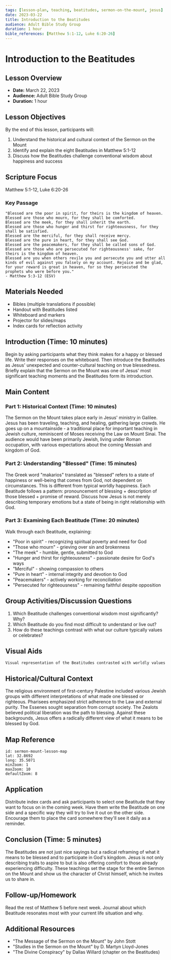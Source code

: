 ```yaml
---
tags: [lesson-plan, teaching, beatitudes, sermon-on-the-mount, jesus]
date: 2023-03-22
title: Introduction to the Beatitudes
audience: Adult Bible Study Group
duration: 1 hour
bible_references: [Matthew 5:1-12, Luke 6:20-26]
---
```


# Introduction to the Beatitudes

## Lesson Overview
- **Date:** March 22, 2023
- **Audience:** Adult Bible Study Group
- **Duration:** 1 hour

## Lesson Objectives
By the end of this lesson, participants will:
1. Understand the historical and cultural context of the Sermon on the Mount
2. Identify and explain the eight Beatitudes in Matthew 5:1-12
3. Discuss how the Beatitudes challenge conventional wisdom about happiness and success

## Scripture Focus
Matthew 5:1-12, Luke 6:20-26

### Key Passage
```
"Blessed are the poor in spirit, for theirs is the kingdom of heaven.
Blessed are those who mourn, for they shall be comforted.
Blessed are the meek, for they shall inherit the earth.
Blessed are those who hunger and thirst for righteousness, for they shall be satisfied.
Blessed are the merciful, for they shall receive mercy.
Blessed are the pure in heart, for they shall see God.
Blessed are the peacemakers, for they shall be called sons of God.
Blessed are those who are persecuted for righteousness' sake, for theirs is the kingdom of heaven.
Blessed are you when others revile you and persecute you and utter all kinds of evil against you falsely on my account. Rejoice and be glad, for your reward is great in heaven, for so they persecuted the prophets who were before you."
- Matthew 5:3-12 (ESV)
```

## Materials Needed
- Bibles (multiple translations if possible)
- Handout with Beatitudes listed
- Whiteboard and markers
- Projector for slides/maps
- Index cards for reflection activity

## Introduction (Time: 10 minutes)
Begin by asking participants what they think makes for a happy or blessed life. Write their responses on the whiteboard. Then introduce the Beatitudes as Jesus' unexpected and counter-cultural teaching on true blessedness. Briefly explain that the Sermon on the Mount was one of Jesus' most significant teaching moments and the Beatitudes form its introduction.

## Main Content
### Part 1: Historical Context (Time: 10 minutes)
The Sermon on the Mount takes place early in Jesus' ministry in Galilee. Jesus has been traveling, teaching, and healing, gathering large crowds. He goes up on a mountainside - a traditional place for important teaching in Jewish culture, reminiscent of Moses receiving the Law on Mount Sinai. The audience would have been primarily Jewish, living under Roman occupation, with various expectations about the coming Messiah and kingdom of God.

### Part 2: Understanding "Blessed" (Time: 15 minutes)
The Greek word "makarios" translated as "blessed" refers to a state of happiness or well-being that comes from God, not dependent on circumstances. This is different from typical worldly happiness. Each Beatitude follows a pattern: pronouncement of blessing + description of those blessed + promise of reward. Discuss how Jesus is not merely describing temporary emotions but a state of being in right relationship with God.

### Part 3: Examining Each Beatitude (Time: 20 minutes)
Walk through each Beatitude, explaining:
- "Poor in spirit" - recognizing spiritual poverty and need for God
- "Those who mourn" - grieving over sin and brokenness
- "The meek" - humble, gentle, submitted to God
- "Hunger and thirst for righteousness" - passionate desire for God's ways
- "Merciful" - showing compassion to others
- "Pure in heart" - internal integrity and devotion to God
- "Peacemakers" - actively working for reconciliation
- "Persecuted for righteousness" - remaining faithful despite opposition

## Group Activities/Discussion Questions
1. Which Beatitude challenges conventional wisdom most significantly? Why?
2. Which Beatitude do you find most difficult to understand or live out?
3. How do these teachings contrast with what our culture typically values or celebrates?

## Visual Aids
```excalidraw
Visual representation of the Beatitudes contrasted with worldly values
```

## Historical/Cultural Context
The religious environment of first-century Palestine included various Jewish groups with different interpretations of what made one blessed or righteous. Pharisees emphasized strict adherence to the Law and external purity. The Essenes sought separation from corrupt society. The Zealots believed political liberation was the path to blessing. Against these backgrounds, Jesus offers a radically different view of what it means to be blessed by God.

## Map Reference
```leaflet
id: sermon-mount-lesson-map
lat: 32.8692
long: 35.5071
minZoom: 1
maxZoom: 10
defaultZoom: 8
```

## Application
Distribute index cards and ask participants to select one Beatitude that they want to focus on in the coming week. Have them write the Beatitude on one side and a specific way they will try to live it out on the other side. Encourage them to place the card somewhere they'll see it daily as a reminder.

## Conclusion (Time: 5 minutes)
The Beatitudes are not just nice sayings but a radical reframing of what it means to be blessed and to participate in God's kingdom. Jesus is not only describing traits to aspire to but is also offering comfort to those already experiencing difficulty. These teachings set the stage for the entire Sermon on the Mount and show us the character of Christ himself, which he invites us to share in.

## Follow-up/Homework
Read the rest of Matthew 5 before next week. Journal about which Beatitude resonates most with your current life situation and why.

## Additional Resources
- "The Message of the Sermon on the Mount" by John Stott
- "Studies in the Sermon on the Mount" by D. Martyn Lloyd-Jones
- "The Divine Conspiracy" by Dallas Willard (chapter on the Beatitudes) 